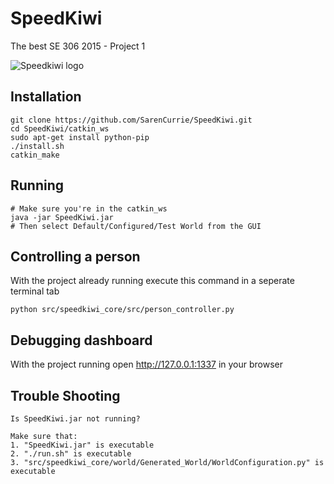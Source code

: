 # SpeedKiwi
The best SE 306 2015 - Project 1

![Speedkiwi logo](https://slack-files.com/files-tmb/T07SHFSC9-F07UAGSS0-65ae73cfb5/hipsterlogogenerator_1437460156998_360.png)

## Installation
```
git clone https://github.com/SarenCurrie/SpeedKiwi.git
cd SpeedKiwi/catkin_ws
sudo apt-get install python-pip
./install.sh
catkin_make
```

## Running
```
# Make sure you're in the catkin_ws
java -jar SpeedKiwi.jar
# Then select Default/Configured/Test World from the GUI
```

## Controlling a person
With the project already running execute this command in a seperate terminal tab
```
python src/speedkiwi_core/src/person_controller.py 
```

## Debugging dashboard
With the project running open http://127.0.0.1:1337 in your browser


## Trouble Shooting
```
Is SpeedKiwi.jar not running?

Make sure that:
1. "SpeedKiwi.jar" is executable
2. "./run.sh" is executable
3. "src/speedkiwi_core/world/Generated_World/WorldConfiguration.py" is executable
```
